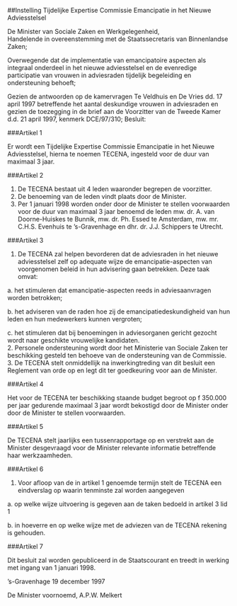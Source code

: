 <meta http-equiv='Content-Type' content='text/html; charset=utf-8' />

##Instelling Tijdelijke Expertise Commissie Emancipatie in het Nieuwe Adviesstelsel 

De Minister van Sociale Zaken en Werkgelegenheid,  
Handelende in overeenstemming met de Staatssecretaris van Binnenlandse Zaken;

Overwegende dat de implementatie van emancipatoire aspecten als integraal onderdeel in het nieuwe adviesstelsel en de evenredige participatie van vrouwen in adviesraden tijdelijk begeleiding en ondersteuning behoeft;

Gezien de antwoorden op de kamervragen Te Veldhuis en De Vries dd. 17 april 1997 betreffende het aantal deskundige vrouwen in adviesraden en gezien de toezegging in de brief aan de Voorzitter van de Tweede Kamer d.d. 21 april 1997, kenmerk DCE/97/310;
Besluit:     

###Artikel  1  

Er wordt een Tijdelijke Expertise Commissie Emancipatie in het Nieuwe Adviesstelsel, hierna te noemen TECENA, ingesteld voor de duur van maximaal 3 jaar.  

###Artikel  2  

1.  De TECENA bestaat uit 4 leden waaronder begrepen de voorzitter.   
2.  De benoeming van de leden vindt plaats door de Minister.   
3.  Per 1 januari 1998 worden onder door de Minister te stellen voorwaarden voor de duur van maximaal 3 jaar benoemd de leden mw. dr. A. van Doorne-Huiskes te Bunnik, mw. dr. Ph. Essed te Amsterdam, mw. mr. C.H.S. Evenhuis te ’s-Gravenhage en dhr. dr. J.J. Schippers te Utrecht.   

###Artikel  3  

1.  De TECENA zal helpen bevorderen dat de adviesraden in het nieuwe adviesstelsel zelf op adequate wijze de emancipatie-aspecten van voorgenomen beleid in hun advisering gaan betrekken. Deze taak omvat: 

a.  het stimuleren dat emancipatie-aspecten reeds in adviesaanvragen worden betrokken; 

b.  het adviseren van de raden hoe zij de emancipatiedeskundigheid van hun leden en hun medewerkers kunnen vergroten; 

c.  het stimuleren dat bij benoemingen in adviesorganen gericht gezocht wordt naar geschikte vrouwelijke kandidaten.    
2.  Personele ondersteuning wordt door het Ministerie van Sociale Zaken ter beschikking gesteld ten behoeve van de ondersteuning van de Commissie.   
3.  De TECENA stelt onmiddellijk na inwerkingtreding van dit besluit een Reglement van orde op en legt dit ter goedkeuring voor aan de Minister.   

###Artikel  4  

Het voor de TECENA ter beschikking staande budget begroot op f 350.000 per jaar gedurende maximaal 3 jaar wordt bekostigd door de Minister onder door de Minister te stellen voorwaarden.  

###Artikel  5  

De TECENA stelt jaarlijks een tussenrapportage op en verstrekt aan de Minister desgevraagd voor de Minister relevante informatie betreffende haar werkzaamheden.  

###Artikel  6  

1.  Voor afloop van de in artikel 1 genoemde termijn stelt de TECENA een eindverslag op waarin tenminste zal worden aangegeven 

a.  op welke wijze uitvoering is gegeven aan de taken bedoeld in artikel 3 lid 1 

b.  in hoeverre en op welke wijze met de adviezen van de TECENA rekening is gehouden.    

###Artikel  7  

Dit besluit zal worden gepubliceerd in de Staatscourant en treedt in werking met ingang van 1 januari 1998. 

’s-Gravenhage 
19 december 1997    

De 
Minister voornoemd,
A.P.W. Melkert      
